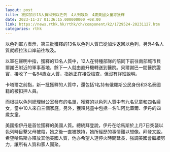 ```yaml
---
layout: post
title: 被扣加沙13人質回到以色列　4人到埃及　4歲美國女童亦獲釋
date: 2023-11-27 01:36:15.000000000 +08:00
link: https://news.rthk.hk/rthk/ch/component/k2/1729524-20231127.htm
categories: rthk
---
```


以色列軍方表示，第三批獲釋的13名以色列人質已從加沙返回以色列，另外4名人質就經拉法口岸前往埃及。

以軍在聲明中指，獲釋的13名人質中，12人在特種部隊的陪同下前往南部城市貝爾謝巴附近的軍事基地，餘下一人就由直升機轉送到醫院。貝爾謝巴一間醫院證實，接收了一名84歲女人質，指她正在接受檢查，但沒有詳細說明。

卡塔爾之前指，新一批獲釋的人質中，還包括1名持有俄羅斯公民身份和3名泰國籍的被扣押人員。

而根據以色列總理辦公室發布的名單，獲釋的以色列人質中有九名兒童和四名婦女，當中10人來自三個家庭。另外，獲釋兒童中包括一名叫阿比蓋爾．伊丹的四歲女童。

美國指伊丹是首位獲釋的美國人質。總統拜登說，伊丹在哈馬斯於上月7日突襲以色列時目擊父母被殺，她之後一直被挾持，她所經歷的事情難以想像。拜登又說，希望哈馬斯亦釋放其他美國人質，他亦希望人道停火時間延長，強調美國會繼續努力，讓所有人質和家人團聚。
